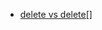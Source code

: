 * [delete vs delete[] ](https://stackoverflow.com/questions/2347823/how-does-delete-differentiate-between-built-in-data-types-and-user-defined-ones)
